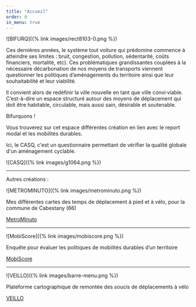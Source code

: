 ```yaml
---
title: "Accueil"
order: 0
in_menu: true
---
```

![BIFURQ]({% link images/rect8103-0.png %})

Ces dernières années, le système tout voiture qui prédomine commence à atteindre ses limites : bruit, congestion, pollution, sédentarité, coûts financiers, mortalité, etc). Ces problématiques grandissantes couplées à la nécessaire décarbonation de nos moyens de transports viennent questionner les politiques d’aménagements du territoire ainsi que leur souhaitabilité et leur viabilité.

Il convient alors de redéfinir la ville nouvelle en tant que ville convi·viable. C’est-à-dire un espace structuré autour des moyens de déplacement qui doit être habitable, circulable, mais aussi sain, désirable et soutenable.

Bifurquons !

Vous trouverez sur cet espace différentes création en lien avec le report modal et les mobilités durables.

Ici, le CASQ, c'est un questionnaire permettant de vérifier la qualité globale d'un aménagement cyclable. 

![CASQ]({% link images/g1064.png %})

-----

Autres créations :

![METROMINUTO]({% link images/metrominuto.png %})
<p class="encart">
Mes différentes cartes des temps de déplacement à pied et à vélo, pour la commune de Cabestany (66)
</p>
<a href="https://bifurquons.github.io/metrominuto/" class="bouton">MetroMinuto</a>

---

![MobiScore]({% link images/mobiscore.png %})
<p class="encart">
Enquête pour évaluer les politiques de mobilités durables d’un territoire
</p>
<a href="https://bifurquons.github.io/mobiscore/" class="bouton">MobiScore</a>

---


![VEILLO]({% link images/barre-menu.png %})
<p class="encart">
Plateforme cartographique de remontée des soucis de déplacements à vélo
</p> 
<a href="https://veillo.gogocarto.fr/" class="bouton">VEILLO</a> 